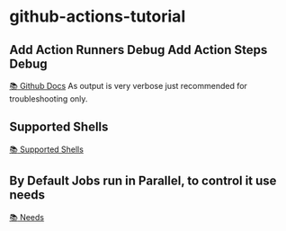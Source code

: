 # github-actions-tutorial

## Add Action Runners Debug Add Action Steps Debug

[ :books: Github Docs](https://docs.github.com/en/actions/managing-workflow-runs/enabling-debug-logging)
As output is very verbose just recommended for troubleshooting only.


## Supported Shells
[ :books: Supported Shells ](https://docs.github.com/en/actions/reference/workflow-syntax-for-github-actions#using-a-specific-shell)


## By Default Jobs run in Parallel, to control it use needs
[ :books: Needs ]() 

